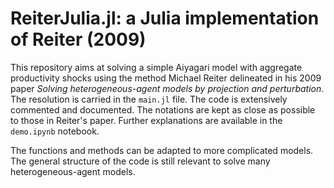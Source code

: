 # ReiterJulia.jl: a Julia implementation of Reiter (2009)

This repository aims at solving a simple Aiyagari model with aggregate productivity shocks using the method Michael Reiter delineated in his 2009 paper *Solving heterogeneous-agent models by projection and perturbation*. The resolution is carried in the `main.jl` file. The code is extensively commented and documented. The notations are kept as close as possible to those in Reiter's paper. Further explanations are available in the `demo.ipynb` notebook. 

The functions and methods can be adapted to more complicated models. The general structure of the code is still relevant to solve many heterogeneous-agent models.